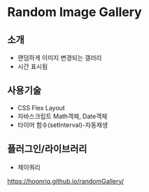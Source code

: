 # Random Image Gallery

## 소개
- 랜덤하게 이미지 변경되는 갤러리
- 시간 표시됨

## 사용기술
- CSS Flex Layout
- 자바스크립트 Math객체, Date객체
- 타이머 함수(setInterval)-자동재생

## 플러그인/라이브러리
- 제이쿼리

https://hoonriq.github.io/randomGallery/